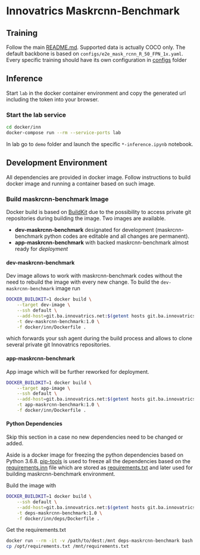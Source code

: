 # Innovatrics Maskrcnn-Benchmark

## Training

Follow the main [README.md](../../README.md).
Supported data is actually COCO only.
The default backbone is based on `configs/e2e_mask_rcnn_R_50_FPN_1x.yaml`.
Every specific training should have its own configuration in [configs](../../configs) folder

## Inference

Start `lab` in the docker container environment and copy the generated url including the token into your browser.

### Start the lab service

~~~bash
cd docker/inn
docker-compose run --rm --service-ports lab
~~~

In lab go to `demo` folder and launch the specific `*-inference.ipynb` notebook.

## Development Environment

All dependencies are provided in docker image.
Follow instructions to build docker image and running a container based on such image.

### Build maskrcnn-benchmark Image

Docker build is based on [BuildKit](https://docs.docker.com/develop/develop-images/build_enhancements/) due to the possibility to access private git repositories during building the image.
Two images are available.

- **dev-maskrcnn-benchmark** designated for development (maskrcnn-benchmark python codes are editable and all changes are permanent).
- **app-maskrcnn-benchmark** with backed maskrcnn-benchmark almost ready for *deployment*

#### dev-maskrcnn-benchmark

Dev image allows to work with maskrcnn-benchmark codes without the need to rebuild the image with every new change.
To build the `dev-maskrcnn-benchmark` image run

~~~bash
DOCKER_BUILDKIT=1 docker build \
    --target dev-image \
    --ssh default \
    --add-host=git.ba.innovatrics.net:$(getent hosts git.ba.innovatrics.net | cut -d' ' -f1) \
    -t dev-maskrcnn-benchmark:1.0 \
    -f docker/inn/Dockerfile .
~~~

which forwards your ssh agent during the build process and allows to clone several private git Innovatrics repositories.

#### app-maskrcnn-benchmark

App image which will be further reworked for deployment.

~~~bash
DOCKER_BUILDKIT=1 docker build \
    --target app-image \
    --ssh default \
    --add-host=git.ba.innovatrics.net:$(getent hosts git.ba.innovatrics.net | cut -d' ' -f1) \
    -t app-maskrcnn-benchmark:1.0 \
    -f docker/inn/Dockerfile .
~~~

#### Python Dependencies

Skip this section in a case no new dependencies need to be changed or added.

Aside is a docker image for freezing the python dependencies based on Python 3.6.8.
[pip-tools](https://pypi.org/project/pip-tools/) is used to freeze all the dependencies based on the
[requirements.inn](requirements.inn) file which are stored as [requirements.txt](requirements.txt) and later used for building maskrcnn-benchmark environment.

Build the image with

~~~bash
DOCKER_BUILDKIT=1 docker build \
    --ssh default \
    --add-host=git.ba.innovatrics.net:$(getent hosts git.ba.innovatrics.net | cut -d' ' -f1) \
    -t deps-maskrcnn-benchmark:1.0 \
    -f docker/inn/deps/Dockerfile .
~~~

Get the requirements.txt

~~~bash
docker run --rm -it -v /path/to/dest:/mnt deps-maskrcnn-benchmark bash
cp /opt/requirements.txt /mnt/requirements.txt
~~~
